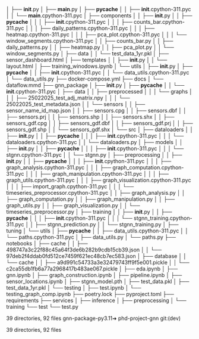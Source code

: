 │   ├── __init__.py
│   ├── __main__.py
│   ├── __pycache__
│   │   ├── __init__.cpython-311.pyc
│   │   └── __main__.cpython-311.pyc
│   ├── components
│   │   ├── __init__.py
│   │   ├── __pycache__
│   │   │   ├── __init__.cpython-311.pyc
│   │   │   ├── counts_bar.cpython-311.pyc
│   │   │   ├── daily_patterns.cpython-311.pyc
│   │   │   ├── heatmap.cpython-311.pyc
│   │   │   ├── pca_plot.cpython-311.pyc
│   │   │   └── window_segments.cpython-311.pyc
│   │   ├── counts_bar.py
│   │   ├── daily_patterns.py
│   │   ├── heatmap.py
│   │   ├── pca_plot.py
│   │   └── window_segments.py
│   ├── data
│   │   └── test_data_1yr.pkl
│   ├── sensor_dashboard.html
│   ├── templates
│   │   ├── __init__.py
│   │   └── layout.html
│   ├── training_winodows.ipynb
│   └── utils
│       ├── __init__.py
│       ├── __pycache__
│       │   ├── __init__.cpython-311.pyc
│       │   └── data_utils.cpython-311.pyc
│       └── data_utils.py
├── docker-compose.yml
├── docs
│   └── dataflow.mmd
├── gnn_package
│   ├── __init__.py
│   ├── __pycache__
│   │   └── __init__.cpython-311.pyc
│   ├── data
│   │   ├── preprocessed
│   │   │   └── graphs
│   │   │       ├── 25022025_test_adj_matrix.npy
│   │   │       └── 25022025_test_metadata.json
│   │   └── sensors
│   │       ├── sensor_name_id_map.json
│   │       ├── sensors.cpg
│   │       ├── sensors.dbf
│   │       ├── sensors.prj
│   │       ├── sensors.shp
│   │       ├── sensors.shx
│   │       ├── sensors_gdf.cpg
│   │       ├── sensors_gdf.dbf
│   │       ├── sensors_gdf.prj
│   │       ├── sensors_gdf.shp
│   │       └── sensors_gdf.shx
│   └── src
│       ├── dataloaders
│       │   ├── __init__.py
│       │   ├── __pycache__
│       │   │   ├── __init__.cpython-311.pyc
│       │   │   └── dataloaders.cpython-311.pyc
│       │   └── dataloaders.py
│       ├── models
│       │   ├── __init__.py
│       │   ├── __pycache__
│       │   │   ├── __init__.cpython-311.pyc
│       │   │   └── stgnn.cpython-311.pyc
│       │   └── stgnn.py
│       ├── preprocessing
│       │   ├── __init__.py
│       │   ├── __pycache__
│       │   │   ├── __init__.cpython-311.pyc
│       │   │   ├── graph_analysis.cpython-311.pyc
│       │   │   ├── graph_computation.cpython-311.pyc
│       │   │   ├── graph_manipulation.cpython-311.pyc
│       │   │   ├── graph_utils.cpython-311.pyc
│       │   │   ├── graph_visualization.cpython-311.pyc
│       │   │   ├── import_graph.cpython-311.pyc
│       │   │   └── timeseries_preprocessor.cpython-311.pyc
│       │   ├── graph_analysis.py
│       │   ├── graph_computation.py
│       │   ├── graph_manipulation.py
│       │   ├── graph_utils.py
│       │   ├── graph_visualization.py
│       │   └── timeseries_preprocessor.py
│       ├── training
│       │   ├── __init__.py
│       │   ├── __pycache__
│       │   │   ├── __init__.cpython-311.pyc
│       │   │   └── stgnn_training.cpython-311.pyc
│       │   ├── stgnn_prediction.py
│       │   └── stgnn_training.py
│       ├── tuning
│       └── utils
│           ├── __pycache__
│           │   ├── data_utils.cpython-311.pyc
│           │   └── paths.cpython-311.pyc
│           ├── data_utils.py
│           └── paths.py
├── notebooks
│   ├── cache
│   │   ├── 498747a3c22f88c45a64f3de6b282b9cdb15cb39.json
│   │   └── 97deb2f4ddab0fd512ce7459f621ec48cb7ec583.json
│   ├── database
│   │   └── cache
│   │       ├── a9d991c54733a3e32479743ff9f5e001.pickle
│   │       └── c2ca55db1fb6a77a2968417b483ae067.pickle
│   ├── eda.ipynb
│   ├── gnn.ipynb
│   ├── graph_construction.ipynb
│   ├── pipeline.ipynb
│   ├── sensor_locations.ipynb
│   ├── stgnn_model.pth
│   ├── test_data.pkl
│   ├── test_data_1yr.pkl
│   └── testing
│       ├── test.ipynb
│       └── testing_graph_comp.ipynb
├── poetry.lock
├── pyproject.toml
├── requirements
├── services
│   ├── inference
│   ├── preprocessing
│   └── training
└── test
    └── test.py

39 directories, 92 files
gnn-package-py3.11➜  phd-project-gnn git:(dev)

39 directories, 92 files